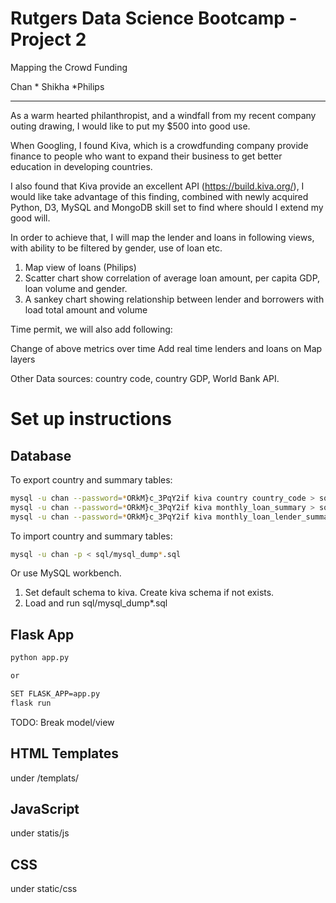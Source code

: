 # Rutgers Data Science Bootcamp - Project 2
Mapping the Crowd Funding

Chan * Shikha *Philips

-----------------------------------------


As a warm hearted philanthropist, and a windfall from my recent company outing drawing, I would like to put my $500 into good use.

When Googling, I found Kiva, which is a crowdfunding company provide finance to people who want to expand their business to get better education in developing countries.

I also found that Kiva provide an excellent API (https://build.kiva.org/), I would like take advantage of this finding, combined with newly acquired Python, D3, MySQL and MongoDB skill set to find where should I extend my good will.

In order to achieve that, I will map the lender and loans in following views, with ability to be filtered by gender, use of loan etc.

1. Map view of loans (Philips)
2. Scatter chart show correlation of average loan amount, per capita GDP, loan volume and gender. 
3. A sankey chart showing relationship between lender and borrowers with load total amount and volume

Time permit, we will also add following:

Change of above metrics over time
Add real time lenders and loans on Map layers 

Other Data sources: 
country code, country GDP, World Bank API.

# Set up instructions

## Database

To export country and summary tables:
```bash
mysql -u chan --password=*ORkM}c_3PqY2if kiva country country_code > sql/mysql_dump_country.sql
mysql -u chan --password=*ORkM}c_3PqY2if kiva monthly_loan_summary > sql/mysql_dump_monthly_loan_summary.sql
mysql -u chan --password=*ORkM}c_3PqY2if kiva monthly_loan_lender_summary > sql/mysql_dump_monthly_loan_lender_summary.sql
```

To import country and summary tables:

```bash
mysql -u chan -p < sql/mysql_dump*.sql
```

Or use MySQL workbench.

1. Set default schema to kiva. Create kiva schema if not exists.
2. Load and run sql/mysql_dump*.sql

## Flask App

```bash
python app.py

or 

SET FLASK_APP=app.py
flask run

```

TODO: Break model/view

## HTML Templates
under /templats/

## JavaScript

under statis/js

## CSS

under static/css

